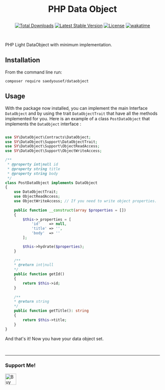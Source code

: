 <p align="center" style="font-size: 2em;font-weight: bold">PHP Data Object</p>

<p align="center">
<a href="https://packagist.org/packages/saedyousef/dataobject"><img src="https://img.shields.io/packagist/dt/saedyousef/dataobject" alt="Total Downloads"></a>
<a href="https://packagist.org/packages/saedyousef/dataobject"><img src="https://img.shields.io/packagist/v/saedyousef/dataobject" alt="Latest Stable Version"></a>
<a href="https://packagist.org/packages/saedyousef/dataobject"><img src="https://img.shields.io/packagist/l/saedyousef/dataobject" alt="License"></a>
<a href="https://wakatime.com/badge/user/03bf07e2-4c78-4826-8603-8922f0241061/project/1f7337b7-1cbe-4337-9330-c3d2b293fd7c"><img src="https://wakatime.com/badge/user/03bf07e2-4c78-4826-8603-8922f0241061/project/1f7337b7-1cbe-4337-9330-c3d2b293fd7c.svg" alt="wakatime"></a>
</p>  
<br>

PHP Light DataObject with minimum implementation.
## Installation

From the command line run:

```
composer require saedyousef/dataobject
```

## Usage

With the package now installed, you can implement the main Interface `DataObject` and by using the trait `DataObjectTrait` that have all the methods implemented for you.
Here is an example of a class `PostDataObject` that implements the `DataObject` interface :
```php

use SY\DataObject\Contracts\DataObject;
use SY\DataObject\Support\DataObjectTrait;
use SY\DataObject\Support\ObjectReadAccess;
use SY\DataObject\Support\ObjectWriteAccess;

/**
 * @property int|null id
 * @property string title
 * @property string body 
 */
class PostDataObject implements DataObject
{
    use DataObjectTrait;
    use ObjectReadAccess;
    use ObjectWriteAccess; // If you need to write object properties.
    
    public function __construct(array $properties = [])
    {
        $this->_properties = [
            'id'    => null,
            'title' => '',
            'body'  => ''
        ];

        $this->hydrate($properties);
    }
    
    /** 
    * @return int|null
    */
    public function getId()
    {
        return $this->id;
    }
    
    /**
    * @return string
    */
    public function getTitle(): string
    {
        return $this->title;
    }
}
```

And that's it! Now you have your data object set.

<br>

---
### Support Me!
<div>
<a href='https://ko-fi.com/X8X4DZ9YG' target='_blank'><img height='36' style='border:0px;height:36px;margin:auto;left:50%' src='https://cdn.ko-fi.com/cdn/kofi2.png?v=3' border='0' alt='Buy Me a Coffee at ko-fi.com' /></a>
</div>
<br>

